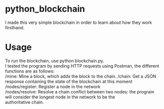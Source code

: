 # python_blockchain  
I made this very simple blockchain in order to learn about how they work firsthand.

# Usage  
To run the blockchain, use python blockchain.py.  
I tested the program by sending HTTP requests using Postman, the different functions are as follows:  
/mine: Mine a block, which adds the block to the chain.
/chain: Get a JSON response containing the state of the blockchain at this moment  
/nodes/register: Register a node in the network  
/nodes/resolve: Resolve a chain conflict between two nodes: the program will consider the longest node in the network to be the   
authoritative chain.
